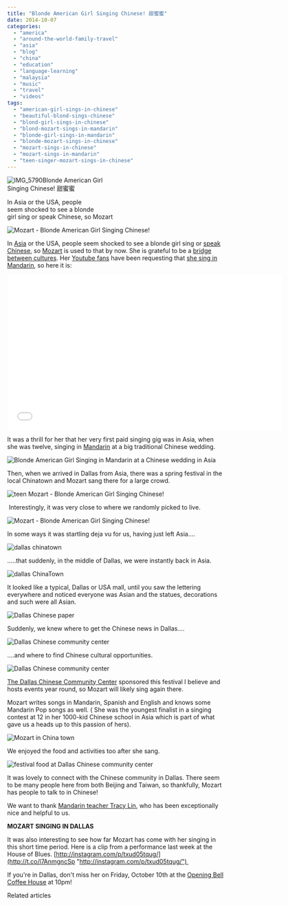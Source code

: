 ```yaml
---
title: "Blonde American Girl Singing Chinese! 甜蜜蜜"
date: 2014-10-07
categories: 
  - "america"
  - "around-the-world-family-travel"
  - "asia"
  - "blog"
  - "china"
  - "education"
  - "language-learning"
  - "malaysia"
  - "music"
  - "travel"
  - "videos"
tags: 
  - "american-girl-sings-in-chinese"
  - "beautiful-blond-sings-chinese"
  - "blond-girl-sings-in-chinese"
  - "blond-mozart-sings-in-mandarin"
  - "blonde-girl-sings-in-mandarin"
  - "blonde-mozart-sings-in-chinese"
  - "mozart-sings-in-chinese"
  - "mozart-sings-in-mandarin"
  - "teen-singer-mozart-sings-in-chinese"
---
```


![IMG_5790](https://pub-ac94b3f306b24c0dba4238943c97f2e1.r2.dev/6a00e5502a9507883301bb0793f45c970d.jpg)Blonde American Girl  
Singing Chinese! 甜蜜蜜  
  
In Asia or the USA, people  
seem shocked to see a blonde  
girl sing or speak Chinese, so Mozart

<!--more-->  
![Mozart - Blonde American Girl Singing Chinese!](https://pub-ac94b3f306b24c0dba4238943c97f2e1.r2.dev/6a00e5502a9507883301bb0793f628970d.png)  
  
In [Asia](https://pub-ac94b3f306b24c0dba4238943c97f2e1.r2.dev/asia/ "Asia travel") or the USA, people seem shocked to see a blonde girl sing or [speak Chinese](https://pub-ac94b3f306b24c0dba4238943c97f2e1.r2.dev/2013/06/fluent-mandarin.html "fluent in Mandarin"), so [Mozart](https://pub-ac94b3f306b24c0dba4238943c97f2e1.r2.dev/2014/03/mozart-beautiful-teen-singer-songwriter-musician.html "mozart beautiful teen singer, songwriter trilingual ") is used to that by now. She is grateful to be a [bridge between cultures](https://pub-ac94b3f306b24c0dba4238943c97f2e1.r2.dev/2012/12/china-bridge-summer-palace.html "Mozart is bridge between two cultures China and America"). Her [Youtube fans](https://www.youtube.com/user/soultravelers3 "Soultravelers3 youtube") have been requesting that [she sing in Mandarin](https://www.youtube.com/user/soultravelers3 "Teen singer Mozart singing in Mandarin"), so here it is:  
  

<iframe allowfullscreen frameborder="0" height="360" src="//www.youtube.com/embed/xegoGuIZA7g?list=UUcMwuQFsEJfOct29ZTa0v8w" width="640"></iframe>

  
  
It was a thrill for her that her very first paid singing gig was in Asia, when she was twelve, singing in [Mandarin](https://pub-ac94b3f306b24c0dba4238943c97f2e1.r2.dev/2013/03/mandarin-ted-talk-american-kids-inspiring-chinese-speech-.html "Mozart's Mandarin ted talk") at a big traditional Chinese wedding.  
  
![Blonde American Girl Singing in Mandarin at a Chinese wedding in Asia ](https://pub-ac94b3f306b24c0dba4238943c97f2e1.r2.dev/6a00e5502a9507883301b8d078a9c4970c.png)  
  
Then, when we arrived in Dallas from Asia, there was a spring festival in the local Chinatown and Mozart sang there for a large crowd.  
  
![teen Mozart - Blonde American Girl Singing Chinese!](https://pub-ac94b3f306b24c0dba4238943c97f2e1.r2.dev/6a00e5502a9507883301b7c6eebb9e970b.png)  
  
 Interestingly, it was very close to where we randomly picked to live.

![Mozart - Blonde American Girl Singing Chinese!](https://pub-ac94b3f306b24c0dba4238943c97f2e1.r2.dev/6a00e5502a9507883301b8d078a9cb970c.png)

In some ways it was startling deja vu for us, having just left Asia....

![ dallas chinatown](https://pub-ac94b3f306b24c0dba4238943c97f2e1.r2.dev/6a00e5502a9507883301b7c6eebbad970b.png)

.....that suddenly, in the middle of Dallas, we were instantly back in Asia.

  
![dallas ChinaTown](https://pub-ac94b3f306b24c0dba4238943c97f2e1.r2.dev/6a00e5502a9507883301b8d078aafd970c.png)  
  
It looked like a typical, Dallas or USA mall, until you saw the lettering everywhere and noticed everyone was Asian and the statues, decorations and such were all Asian.  
  
![Dallas Chinese paper](https://pub-ac94b3f306b24c0dba4238943c97f2e1.r2.dev/6a00e5502a9507883301bb0793f7a7970d.png)  
  
Suddenly, we knew where to get the Chinese news in Dallas....  
  
![Dallas Chinese community center](https://pub-ac94b3f306b24c0dba4238943c97f2e1.r2.dev/6a00e5502a9507883301b7c6eebcf9970b.png)

....and where to find Chinese cultural opportunities.  
  
![Dallas Chinese community center](https://pub-ac94b3f306b24c0dba4238943c97f2e1.r2.dev/6a00e5502a9507883301bb0793f7c0970d.png)  
  
[The Dallas Chinese Community Center](http://www.dallasccc.org/ "the dallas chinese community center") sponsored this festival I believe and hosts events year round, so Mozart will likely sing again there.  
  
Mozart writes songs in Mandarin, Spanish and English and knows some Mandarin Pop songs as well. ( She was the youngest finalist in a singing contest at 12 in her 1000-kid Chinese school in Asia which is part of what gave us a heads up to this passion of hers).  
  
![Mozart in China town](https://pub-ac94b3f306b24c0dba4238943c97f2e1.r2.dev/6a00e5502a9507883301b7c6eebd18970b.png)  
  
We enjoyed the food and activities too after she sang.  
  
![festival food at Dallas Chinese community center](https://pub-ac94b3f306b24c0dba4238943c97f2e1.r2.dev/6a00e5502a9507883301bb0793f7e1970d.png)  
  
It was lovely to connect with the Chinese community in Dallas. There seem to be many people here from both Beijing and Taiwan, so thankfully, Mozart has people to talk to in Chinese!  
  
We want to thank [Mandarin teacher Tracy Lin](http://www.mymandarinchinese.com/mandarintutor.php "mandarin teacher dallas"), who has been exceptionally nice and helpful to us.  
  
**MOZART SINGING IN DALLAS**  
  
It was also interesting to see how far Mozart has come with her singing in this short time period. Here is a clip from a performance last week at the House of Blues. [http://instagram.com/p/txud05tqug/](http://t.co/l7AnmgncSp "http://instagram.com/p/txud05tqug/")   
  
If you're in Dallas, don't miss her on Friday, October 10th at the [Opening Bell Coffee House](http://www.openingbellcoffee.com/ "opening bell coffee house") at 10pm!

Related articles

